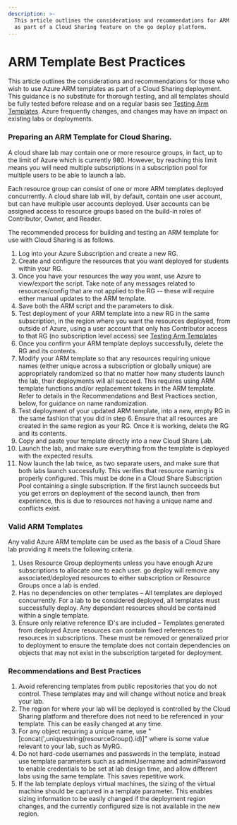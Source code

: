 ```yaml
---
description: >-
  This article outlines the considerations and recommendations for ARM templates
  as part of a Cloud Sharing feature on the go deploy platform.
---
```


# ARM Template Best Practices

This article outlines the considerations and recommendations for those who wish to use Azure ARM templates as part of a Cloud Sharing deployment.  This guidance is no substitute for thorough testing, and all templates should be fully tested before release and on a regular basis see [Testing Arm Templates](testing-arm-templates.md). Azure frequently changes, and changes may have an impact on existing labs or deployments.

### Preparing an ARM Template for Cloud Sharing. <a id="preparing-an-arm-template-for-deployment-in-cloud-slice"></a>

A cloud share lab may contain one or more resource groups, in fact, up to the limit of Azure which is currently 980.   However, by reaching this limit means you will need multiple subscriptions in a subscription pool for multiple users to be able to launch a lab.

Each resource group can consist of one or more ARM templates deployed concurrently. A cloud share lab will, by default, contain one user account, but can have multiple user accounts deployed. User accounts can be assigned access to resource groups based on the build-in roles of Contributor, Owner, and Reader.

The recommended process for building and testing an ARM template for use with Cloud Sharing is as follows.

1. Log into your Azure Subscription and create a new RG.
2. Create and configure the resources that you want deployed for students within your RG.
3. Once you have your resources the way you want, use Azure to view/export the script. Take note of any messages related to resources/config that are not applied to the RG -- these will require either manual updates to the ARM template.
4. Save both the ARM script and the parameters to disk.
5. Test deployment of your ARM template into a new RG in the same subscription, in the region where you want the resources deployed, from outside of Azure, using a user account that only has Contributor access to that RG \(no subscription level access\) see [Testing Arm Templates](testing-arm-templates.md)
6. Once you confirm your ARM template deploys successfully, delete the RG and its contents.
7. Modify your ARM template so that any resources requiring unique names \(either unique across a subscription or globally unique\) are appropriately randomized so that no matter how many students launch the lab, their deployments will all succeed. This requires using ARM template functions and/or replacement tokens in the ARM template. Refer to details in the Recommendations and Best Practices section, below, for guidance on name randomization.
8. Test deployment of your updated ARM template, into a new, empty RG in the same fashion that you did in step 6. Ensure that all resources are created in the same region as your RG. Once it is working, delete the RG and its contents.
9. Copy and paste your template directly into a new Cloud Share Lab.
10. Launch the lab, and make sure everything from the template is deployed with the expected results. 
11. Now launch the lab twice, as two separate users, and make sure that both labs launch successfully. This verifies that resource naming is properly configured. This must be done in a Cloud Share Subscription Pool containing a single subscription. If the first launch succeeds but you get errors on deployment of the second launch, then from experience, this is due to resources not having a unique name and conflicts exist.

### Valid ARM Templates <a id="valid-arm-templates"></a>

Any valid Azure ARM template can be used as the basis of a Cloud Share lab providing it meets the following criteria.

1. Uses Resource Group deployments unless you have enough Azure subscriptions to allocate one to each user.  go deploy will remove any associated/deployed resources to either subscription or Resource Groups once a lab is ended.   
2. Has no dependencies on other templates – All templates are deployed concurrently.  For a lab to be considered deployed, all templates must successfully deploy. Any dependent resources should be contained within a single template.
3. Ensure only relative reference ID's are included – Templates generated from deployed Azure resources can contain fixed references to resources in subscriptions. These must be removed or generalized prior to deployment to ensure the template does not contain dependencies on objects that may not exist in the subscription targeted for deployment.

### Recommendations and Best Practices <a id="recommendations-and-best-practices"></a>

1. Avoid referencing templates from public repositories that you do not control. These templates may and will change without notice and break your lab.
2. The region for where your lab will be deployed is controlled by the Cloud Sharing platform and therefore does not need to be referenced in your template.  This can be easily changed at any time.
3. For any object requiring a unique name, use "\[concat\(',uniquestring\(resourceGroup\(\).id\)\]" where is some value relevant to your lab, such as MyRG.
4. Do not hard-code usernames and passwords in the template, instead use template parameters such as adminUsername and adminPassword to enable credentials to be set at lab design time, and allow different labs using the same template.  This saves repetitive work.
5. If the lab template deploys virtual machines, the sizing of the virtual machine should be captured in a template parameter. This enables sizing information to be easily changed if the deployment region changes, and the currently configured size is not available in the new region.



